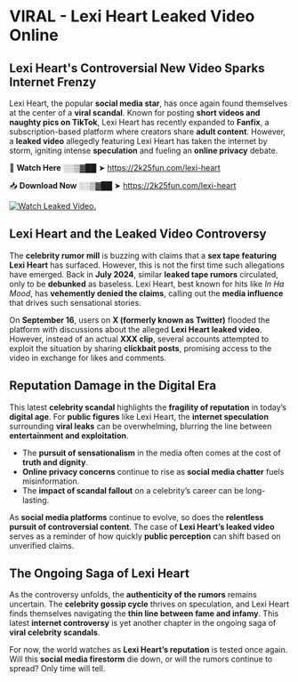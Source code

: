 # VIRAL - Lexi Heart Leaked Video Online

## **Lexi Heart's Controversial New Video Sparks Internet Frenzy**  

Lexi Heart, the popular **social media star**, has once again found themselves at the center of a **viral scandal**. Known for posting **short videos and naughty pics on TikTok**, Lexi Heart has recently expanded to **Fanfix**, a subscription-based platform where creators share **adult content**. However, a **leaked video** allegedly featuring Lexi Heart has taken the internet by storm, igniting intense **speculation** and fueling an **online privacy** debate.  

🔴 **Watch Here** ░░▒▓██ ➤ https://2k25fun.com/lexi-heart  

📥 **Download Now** ░░▒▓██ ➤ https://2k25fun.com/lexi-heart  

[![Watch Leaked Video.](https://miro.medium.com/v2/resize:fit:828/format:webp/1*cilzJN44JGOrTw9NJCrNHA.gif "Watch Leaked Video")](https://2k25fun.com/lexi-heart)

## **Lexi Heart and the Leaked Video Controversy**  

The **celebrity rumor mill** is buzzing with claims that a **sex tape featuring Lexi Heart** has surfaced. However, this is not the first time such allegations have emerged. Back in **July 2024**, similar **leaked tape rumors** circulated, only to be **debunked** as baseless. Lexi Heart, best known for hits like *In Ha Mood*, has **vehemently denied the claims**, calling out the **media influence** that drives such sensational stories.  

On **September 16**, users on **X (formerly known as Twitter)** flooded the platform with discussions about the alleged **Lexi Heart leaked video**. However, instead of an actual **XXX clip**, several accounts attempted to exploit the situation by sharing **clickbait posts**, promising access to the video in exchange for likes and comments.  

## **Reputation Damage in the Digital Era**  

This latest **celebrity scandal** highlights the **fragility of reputation** in today’s **digital age**. For **public figures** like Lexi Heart, the **internet speculation** surrounding **viral leaks** can be overwhelming, blurring the line between **entertainment and exploitation**.  

- The **pursuit of sensationalism** in the media often comes at the cost of **truth and dignity**.  
- **Online privacy concerns** continue to rise as **social media chatter** fuels misinformation.  
- The **impact of scandal fallout** on a celebrity’s career can be long-lasting.  

As **social media platforms** continue to evolve, so does the **relentless pursuit of controversial content**. The case of **Lexi Heart’s leaked video** serves as a reminder of how quickly **public perception** can shift based on unverified claims.  

## **The Ongoing Saga of Lexi Heart**  

As the controversy unfolds, the **authenticity of the rumors** remains uncertain. The **celebrity gossip cycle** thrives on speculation, and Lexi Heart finds themselves navigating the **thin line between fame and infamy**. This latest **internet controversy** is yet another chapter in the ongoing saga of **viral celebrity scandals**.  

For now, the world watches as **Lexi Heart’s reputation** is tested once again. Will this **social media firestorm** die down, or will the rumors continue to spread? Only time will tell.